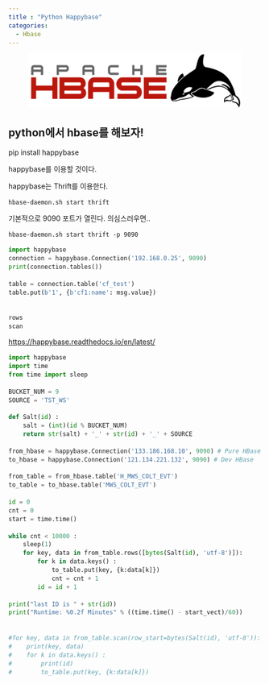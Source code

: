 ```yaml
---
title : "Python Happybase"
categories:
  - Hbase
---
```

<figure>
  <img src="/assets/images/2019-04-25-Happybase/hbase.png">
  <figcaption></figcaption>
</figure>

## python에서 hbase를 해보자!

pip install happybase


happybase를 이용할 것이다.

happybase는 Thrift를 이용한다.
```
hbase-daemon.sh start thrift
```
기본적으로 9090 포트가 열린다. 의심스러우면..
```
hbase-daemon.sh start thrift -p 9090
```


```python
import happybase
connection = happybase.Connection('192.168.0.25', 9090)
print(connection.tables())

table = connection.table('cf_test')
table.put(b'1', {b'cf1:name': msg.value})


rows
scan

```
https://happybase.readthedocs.io/en/latest/

```python
import happybase
import time
from time import sleep

BUCKET_NUM = 9
SOURCE = 'TST_WS'

def Salt(id) :
    salt = (int)(id % BUCKET_NUM)
    return str(salt) + '_' + str(id) + '_' + SOURCE

from_hbase = happybase.Connection('133.186.168.10', 9090) # Pure HBase
to_hbase = happybase.Connection('121.134.221.132', 9090) # Dev HBase

from_table = from_hbase.table('H_MWS_COLT_EVT')
to_table = to_hbase.table('MWS_COLT_EVT')

id = 0
cnt = 0
start = time.time()

while cnt < 10000 :
    sleep(1)
    for key, data in from_table.rows([bytes(Salt(id), 'utf-8')]):
        for k in data.keys() :
            to_table.put(key, {k:data[k]})
            cnt = cnt + 1
        id = id + 1

print("last ID is " + str(id))
print("Runtime: %0.2f Minutes" % ((time.time() - start_vect)/60))
        
        
#for key, data in from_table.scan(row_start=bytes(Salt(id), 'utf-8')):
#    print(key, data)
#    for k in data.keys() :
#        print(id)
#        to_table.put(key, {k:data[k]})
```